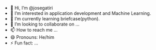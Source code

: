 - 👋 Hi, I’m @josegatiri
- 👀 I’m interested in application development and Machine Learning.
- 🌱 I’m currently learning briefcase(python).
- 💞️ I’m looking to collaborate on ...
- 📫 How to reach me ...
- 😄 Pronouns: He/him
- ⚡ Fun fact: ...

<!---
josegatiri/josegatiri is a ✨ special ✨ repository because its `README.md` (this file) appears on your GitHub profile.
You can click the Preview link to take a look at your changes.
--->

